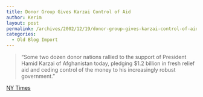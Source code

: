 ```yaml
---
title: Donor Group Gives Karzai Control of Aid
author: Kerim
layout: post
permalink: /archives/2002/12/19/donor-group-gives-karzai-control-of-aid/
categories:
  - Old Blog Import
---
```


>   &#8220;Some two dozen donor nations rallied to the support of President Hamid Karzai of Afghanistan today, pledging $1.2 billion in fresh relief aid and ceding control of the money to his increasingly robust government.&#8221;


<a href="http://www.nytimes.com/2002/12/19/international/asia/19KARZ.html?tntemail0" onclick="_gaq.push(['_trackEvent', 'outbound-article', 'http://www.nytimes.com/2002/12/19/international/asia/19KARZ.html?tntemail0', 'NY Times']);" >NY Times</a>

